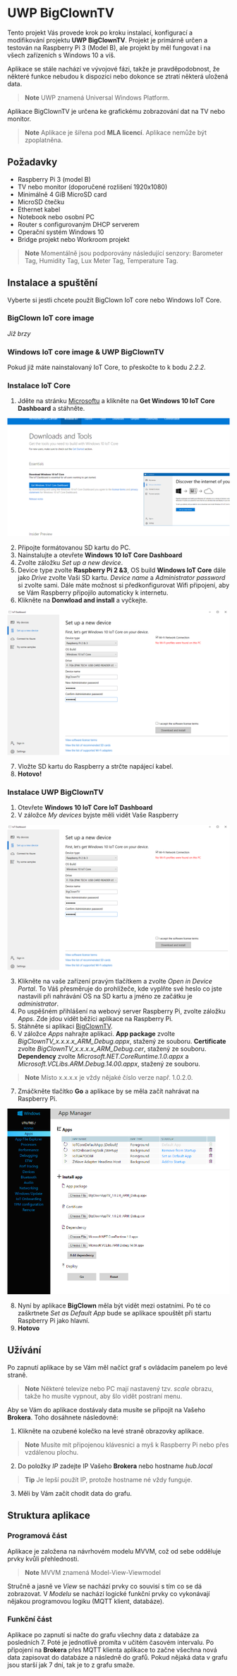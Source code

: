 # UWP BigClownTV
Tento projekt Vás provede krok po kroku instalací, konfigurací a modifikování projektu **UWP BigClownTV**.
Projekt je primárně určen a testován na Raspberry Pi 3 (Model B), ale projekt by měl fungovat i na všech zařízeních s Windows 10 a víš.

Aplikace se stále nachází ve vývojové fázi, takže je pravděpodobnost, že některé funkce nebudou k dispozici nebo dokonce se ztratí některá uložená data.

> **Note** UWP znamená Universal Windows Platform.

Aplikace BigClownTV je určena ke grafickému zobrazování dat na TV nebo monitor.

>**Note** Aplikace je šířena pod **MLA licencí**.
Aplikace nemůže být zpoplatněna.


## Požadavky
* Raspberry Pi 3 (model B)
* TV nebo monitor (doporučené rozlišení 1920x1080)
* Minimálně 4 GiB MicroSD card
* MicroSD čtečku
* Ethernet kabel
* Notebook nebo osobní PC
* Router s configurovaným DHCP serverem
* Operační systém Windows 10
* Bridge projekt nebo Workroom projekt

> **Note** Momentálně jsou podporovány následující senzory: Barometer Tag, Humidity Tag, Lux Meter Tag, Temperature Tag.

## Instalace a spuštění
Vyberte si jestli chcete použít BigClown IoT core nebo Windows IoT Core.


### BigClown IoT core image
*Již brzy*


### Windows IoT core image & UWP BigClownTV
Pokud již máte nainstalovaný IoT Core, to přeskočte to k bodu *2.2.2*.


### Instalace IoT Core
1. Jděte na stránku [Microsoftu](https://developer.microsoft.com/en-us/windows/iot/downloads) a klikněte na **Get Windows 10 IoT Core Dashboard** a stáhněte.

![DashboardDownload](./images/DashboardDownload.PNG)

2. Připojte formátovanou SD kartu do PC.
3. Nainstalujte a otevřete **Windows 10 IoT Core Dashboard**
4. Zvolte záložku *Set up a new device*.
5. Device type zvolte **Raspberry Pi 2 &3**, OS build **Windows IoT Core** dále jako *Drive* zvolte Vaši SD kartu.
*Device name* a *Administrator password* si zvolte sami.
Dále máte možnost si předkonfigurovat Wifi připojení, aby se Vám Raspberry připojilo automaticky k internetu.
6. Klikněte na **Donwload and install** a vyčkejte.

![Dashboard](./images/Dashboard.PNG)

7. Vložte SD kartu do Raspberry a strčte napájecí kabel.
8. **Hotovo!**


### Instalace UWP BigClownTV
1. Otevřete **Windows 10 IoT Core IoT Dashboard** 
2. V záložce *My devices* byjste měli vidět Vaše Raspberry

![Dashboard](./images/Dashboard.PNG)

3. Klikněte na vaše zařízení pravým tlačítkem a zvolte *Open in Device Portal*.
To Váš přesměruje do prohlížeče, kde vyplňte své heslo co jste nastavili při nahrávání OS na SD kartu a jméno ze začátku je *administrator*.
4. Po uspěšném přihlášení na webový server Raspberry Pi, zvolte záložku *Apps*.
Zde jdou vidět běžíci aplikace na Raspberry Pi.
5. Stáhněte si aplikaci [BigClownTV](http://Musimdodatodkaz.specha).
6. V záložce *Apps* nahrajte aplikaci.
**App package** zvolte *BigClownTV_x.x.x.x_ARM_Debug.appx*, stažený ze souboru.
**Certificate** zvolte *BigClownTV_x.x.x.x_ARM_Debug.cer*, stažený ze souboru.
**Dependency** zvolte *Microsoft.NET.CoreRuntime.1.0.appx* a *Microsoft.VCLibs.ARM.Debug.14.00.appx*, stažený ze souboru.

> **Note** Místo x.x.x.x je vždy nějaké číslo verze např. 1.0.2.0.

7. Zmáčkněte tlačítko **Go** a aplikace by se měla začít nahrávat na Raspberry Pi.

![AppManager](./images/AppManager.PNG)

8. Nyní by aplikace **BigClown** měla být vidět mezi ostatními. 
Po té co zaškrtnete *Set as Default App* bude se aplikace spouštět při startu Raspberry Pi jako hlavní.
9. **Hotovo**


## Užívání
Po zapnutí aplikace by se Vám měl načíct graf s ovládacím panelem po levé straně.

>**Note** Některé televize nebo PC mají nastavený tzv. *scale* obrazu, takže ho musíte vypnout, aby šlo vidět postraní menu.

Aby se Vám do aplikace dostávaly data musíte se připojit na Vašeho **Brokera**.
Toho dosáhnete následovně:

1. Klikněte na ozubené kolečko na levé straně obrazovky aplikace.

>**Note** Musíte mít připojenou klávesnici a myš k Raspberry Pi nebo přes vzdálenou plochu.

2. Do položky *IP* zadejte IP Vašeho **Brokera** nebo hostname *hub.local*

>**Tip** Je lepší použít IP, protože hostname né vždy funguje.

3. Měli by Vám začít chodit data do grafu.


## Struktura aplikace


### Programová část
Aplikace je založena na návrhovém modelu MVVM, což od sebe odděluje prvky kvůli přehlednosti.

> **Note** MVVM znamená Model-View-Viewmodel

Stručně a jasně ve *View* se nachází prvky co souvisí s tím co se dá zobrazovat.
V *Modelu* se nachází logické funkční prvky co vykonávají nějakou programovou logiku (MQTT klient, databáze).


### Funkční část
Aplikace po zapnutí si načte do grafu všechny data z databáze za posledních 7.
Poté je jednotlivě promíta v učitém časovém intervalu.
Po připojení na **Brokera** přes MQTT klienta aplikace to začne všechna nová data zapisovat do databáze a následně do grafů.
Pokud nějaká data v grafu jsou starší jak 7 dní, tak je to z grafu smaže.


